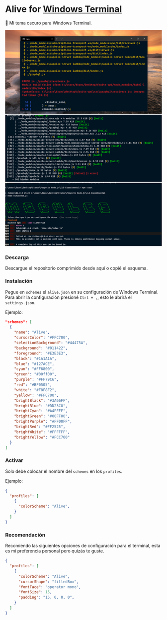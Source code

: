 # Alive for [Windows Terminal](https://github.com/microsoft/terminal)
🎨 Mi tema oscuro para Windows Terminal.

![screenshot1](./img/1.png)
![screenshot2](./img/2.png)
![screenshot3](./img/3.png)

### Descarga
Descargue el repositorio comprimido desde aquí o copié el esquema.

### Instalación
Pegue en `schemes` el `alive.json` en su configuración de Windows Terminal. Para abrir la configuración presioné `Ctrl + ,`, esto le abrirá el `settings.json`.

Ejemplo:

```json
"schemes": [
  {
    "name": "Alive",
    "cursorColor": "#FFC700",
    "selectionBackground": "#44475A",
    "background": "#011422",
    "foreground": "#E3E3E3",
    "black": "#1A1A1A",
    "blue": "#127ACE",
    "cyan": "#FF6800",
    "green": "#00ff00",
    "purple": "#FF79C6",
    "red": "#BF0505",
    "white": "#F8F8F2",
    "yellow": "#FFC700",
    "brightBlack": "#3A66FF",
    "brightBlue": "#DD23C8",
    "brightCyan": "#A4FFFF",
    "brightGreen": "#00FF00",
    "brightPurple": "#FF00FF",
    "brightRed": "#FF2525",
    "brightWhite": "#FFFFFF",
    "brightYellow": "#FCC700"
  }
]
```

### Activar
Solo debe colocar el nombre del `schemes` en los `profiles`.

Ejemplo:

```json
{
  "profiles": [
    {
      "colorScheme": "Alive",
    }
  ]
}
```

### Recomendación
Recomiendo las siguientes opciones de configuración para el terminal, esta es mí preferencia personal pero quizás te guste.

```json
{
  "profiles": [
    {
      "colorScheme": "Alive",
      "cursorShape": "filledBox",
      "fontFace": "operator mono",
      "fontSize": 15,
      "padding": "15, 0, 0, 0",
    }
  ]
}
```